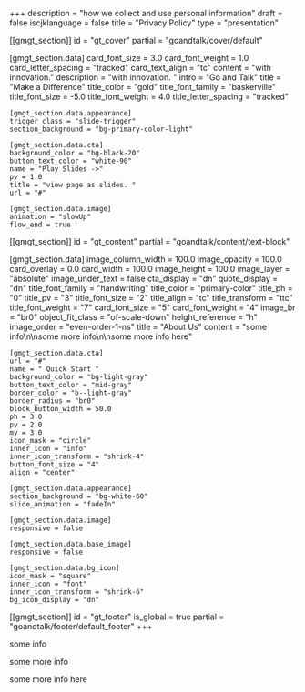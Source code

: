 +++
description = "how we collect and use personal information"
draft = false
iscjklanguage = false
title = "Privacy Policy"
type = "presentation"

[[gmgt_section]]
id = "gt_cover"
partial = "goandtalk/cover/default"

  [gmgt_section.data]
  card_font_size = 3.0
  card_font_weight = 1.0
  card_letter_spacing = "tracked"
  card_text_align = "tc"
  content = "with innovation."
  description = "with innovation. "
  intro = "Go and Talk"
  title = "Make a Difference"
  title_color = "gold"
  title_font_family = "baskerville"
  title_font_size = -5.0
  title_font_weight = 4.0
  title_letter_spacing = "tracked"

    [gmgt_section.data.appearance]
    trigger_class = "slide-trigger"
    section_background = "bg-primary-color-light"

    [gmgt_section.data.cta]
    background_color = "bg-black-20"
    button_text_color = "white-90"
    name = "Play Slides ->"
    pv = 1.0
    title = "view page as slides. "
    url = "#"

    [gmgt_section.data.image]
    animation = "slowUp"
    flow_end = true

[[gmgt_section]]
id = "gt_content"
partial = "goandtalk/content/text-block"

  [gmgt_section.data]
  image_column_width = 100.0
  image_opacity = 100.0
  card_overlay = 0.0
  card_width = 100.0
  image_height = 100.0
  image_layer = "absolute"
  image_under_text = false
  cta_display = "dn"
  quote_display = "dn"
  title_font_family = "handwriting"
  title_color = "primary-color"
  title_ph = "0"
  title_pv = "3"
  title_font_size = "2"
  title_align = "tc"
  title_transform = "ttc"
  title_font_weight = "7"
  card_font_size = "5"
  card_font_weight = "4"
  image_br = "br0"
  object_fit_class = "of-scale-down"
  height_reference = "h"
  image_order = "even-order-1-ns"
  title = "About Us"
  content = "some info\n\nsome more info\n\nsome more info here"

    [gmgt_section.data.cta]
    url = "#"
    name = " Quick Start "
    background_color = "bg-light-gray"
    button_text_color = "mid-gray"
    border_color = "b--light-gray"
    border_radius = "br0"
    block_button_width = 50.0
    ph = 3.0
    pv = 2.0
    mv = 3.0
    icon_mask = "circle"
    inner_icon = "info"
    inner_icon_transform = "shrink-4"
    button_font_size = "4"
    align = "center"

    [gmgt_section.data.appearance]
    section_background = "bg-white-60"
    slide_animation = "fadeIn"

    [gmgt_section.data.image]
    responsive = false

    [gmgt_section.data.base_image]
    responsive = false

    [gmgt_section.data.bg_icon]
    icon_mask = "square"
    inner_icon = "font"
    inner_icon_transform = "shrink-6"
    bg_icon_display = "dn"

[[gmgt_section]]
id = "gt_footer"
is_global = true
partial = "goandtalk/footer/default_footer"
+++

some info

some more info

some more info here
